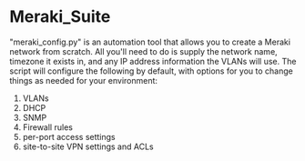 # Meraki_Suite
"meraki_config.py" is an automation tool that allows you to create a Meraki network from scratch. All you'll need to do is supply the network name, timezone it exists in, and any IP address information the VLANs will use. The script will configure the following by default, with options for you to change things as needed for your environment:
  1. VLANs
  2. DHCP
  3. SNMP
  4. Firewall rules
  5. per-port access settings
  6. site-to-site VPN settings and ACLs
